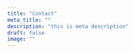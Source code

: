 ```yaml
---
title: "Contact"
meta_title: ""
description: "this is meta description"
draft: false
image: ""
---
```


